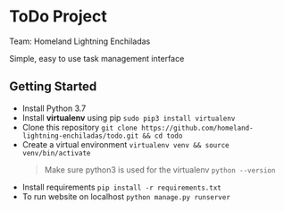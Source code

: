 # ToDo Project

Team: Homeland Lightning Enchiladas

Simple, easy to use task management interface

## Getting Started

* Install Python 3.7
* Install **virtualenv** using pip
  `sudo pip3 install virtualenv`
* Clone this repository
  `git clone https://github.com/homeland-lightning-enchiladas/todo.git && cd todo`
* Create a virtual environment
  `virtualenv venv && source venv/bin/activate`
    >Make sure python3 is used for the virtualenv
    >`python --version`
* Install requirements
  `pip install -r requirements.txt`
* To run website on localhost
  `python manage.py runserver`
